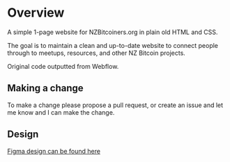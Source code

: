 # Overview

A simple 1-page website for NZBitcoiners.org in plain old HTML and CSS.

The goal is to maintain a clean and up-to-date website to connect people through to meetups, resources, and other NZ Bitcoin projects.

Original code outputted from Webflow.

## Making a change
To make a change please propose a pull request, or create an issue and let me know and I can make the change.

## Design

[Figma design can be found here](https://www.figma.com/file/8gE2dNnG1FM6QXKa8458BG/NZBitcoiners.org?node-id=0%3A1&t=Yts7g0JA7oiqwwQx-1)
